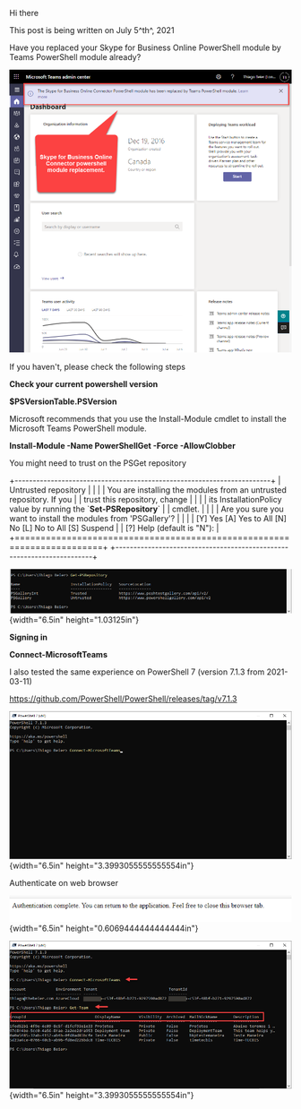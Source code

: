 Hi there

This post is being written on July 5^th^, 2021

Have you replaced your Skype for Business Online PowerShell module by
Teams PowerShell module already?

![](https://github.com/thiagobeier/thebeier.github.io/blob/master/_posts/media/image1.png)

If you haven't, please check the following steps

**Check your current powershell version**

**\$PSVersionTable.PSVersion**

Microsoft recommends that you use the Install-Module cmdlet to install
the Microsoft Teams PowerShell module.

**Install-Module -Name PowerShellGet -Force -AllowClobber**

You might need to trust on the PSGet repository

+-----------------------------------------------------------------------+
| Untrusted repository                                                  |
|                                                                       |
| You are installing the modules from an untrusted repository. If you   |
| trust this repository, change                                         |
|                                                                       |
| its InstallationPolicy value by running the \`**Set-PSRepository**\`  |
| cmdlet.                                                               |
|                                                                       |
| Are you sure you want to install the modules from \'PSGallery\'?      |
|                                                                       |
| \[Y\] Yes \[A\] Yes to All \[N\] No \[L\] No to All \[S\] Suspend     |
| \[?\] Help (default is \"N\"):                                        |
+=======================================================================+
+-----------------------------------------------------------------------+

![](./media/image2.png){width="6.5in" height="1.03125in"}

**Signing in**

**Connect-MicrosoftTeams**

I also tested the same experience on PowerShell 7 (version 7.1.3 from
2021-03-11)

<https://github.com/PowerShell/PowerShell/releases/tag/v7.1.3>

![](./media/image3.png){width="6.5in" height="3.3993055555555554in"}

Authenticate on web browser

![](./media/image4.png){width="6.5in" height="0.6069444444444444in"}

![](./media/image5.png){width="6.5in" height="3.3993055555555554in"}
